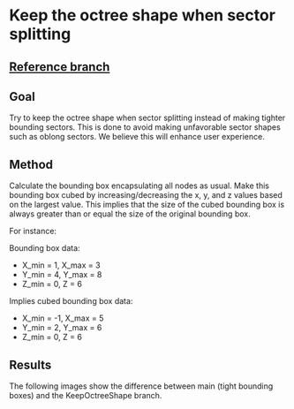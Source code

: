 # Keep the octree shape when sector splitting

## [Reference branch](https://github.com/equinor/rvmsharp/commits/Spike/KeepOctreeShape)

## Goal

Try to keep the octree shape when sector splitting instead of making tighter bounding sectors. 
This is done to avoid making unfavorable sector shapes such as oblong sectors.
We believe this will enhance user experience.

## Method
Calculate the bounding box encapsulating all nodes as usual. Make this bounding box cubed by increasing/decreasing the x, y, and z values based on the
largest value. This implies that the size of the cubed bounding box is always greater than or equal the size of the original bounding box.

For instance:

Bounding box data:

- X_min = 1, X_max = 3
- Y_min = 4, Y_max = 8
- Z_min = 0, Z = 6

Implies cubed bounding box data:

- X_min = -1, X_max = 5
- Y_min = 2, Y_max = 6
- Z_min = 0, Z = 6

## Results
The following images show the difference between main (tight bounding boxes) and the KeepOctreeShape branch.



